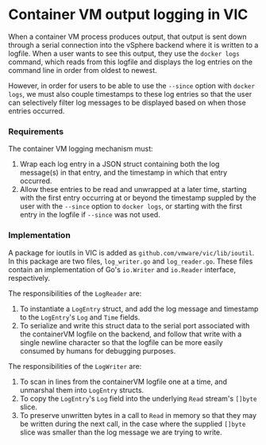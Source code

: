 # Container VM output logging in VIC

When a container VM process produces output, that output is sent down through a serial connection into the vSphere backend where it is written to a logfile. When a user wants to see this output, they use the `docker logs` command, which reads from this logfile and displays the log entries on the command line in order from oldest to newest.

However, in order for users to be able to use the `--since` option with `docker logs`, we must also couple timestamps to these log entries so that the user can selectively filter log messages to be displayed based on when those entries occurred.

### Requirements

The container VM logging mechanism must:
  1. Wrap each log entry in a JSON struct containing both the log message(s) in that entry, and the timestamp in which that entry occurred. 
 2. Allow these entries to be read and unwrapped at a later time, starting with the first entry occurring at or beyond the timestamp suppled by the user with the `--since` option to `docker logs`, or starting with the first entry in the logfile if `--since` was not used. 

### Implementation

A package for ioutils in VIC is added as `github.com/vmware/vic/lib/ioutil`. In this package are two files, `log_writer.go` and `log_reader.go`. These files contain an implementation of Go's `io.Writer` and `io.Reader` interface, respectively.

The responsibilities of the `LogReader` are:
 1. To instantiate a `LogEntry` struct, and add the log message and timestamp to the `LogEntry`'s `Log` and `Time` fields. 
 2. To serialize and write this struct data to the serial port associated with the containerVM logfile on the backend, and follow that write with a single newline character so that the logfile can be more easily consumed by humans for debugging purposes. 

The responsibilities of the `LogWriter` are:
 1. To scan in lines from the containerVM logfile one at a time, and unmarshal them into `LogEntry` structs. 
 2. To copy the `LogEntry`'s `Log` field into the underlying `Read` stream's `[]byte` slice. 
 3. To preserve unwritten bytes in a call to `Read` in memory so that they may be written during the next call, in the case where the supplied `[]byte` slice was smaller than the log message we are trying to write. 
